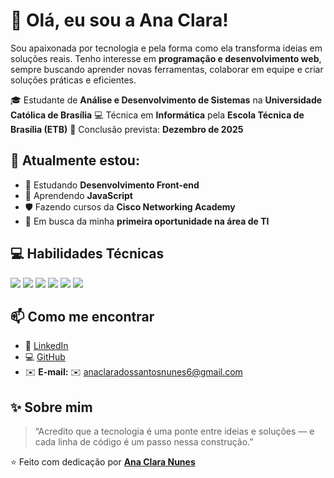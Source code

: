 # 👋 Olá, eu sou a Ana Clara!

Sou apaixonada por tecnologia e pela forma como ela transforma ideias em soluções reais.
Tenho interesse em **programação e desenvolvimento web**, sempre buscando aprender novas ferramentas, colaborar em equipe e criar soluções práticas e eficientes.

🎓 Estudante de **Análise e Desenvolvimento de Sistemas** na **Universidade Católica de Brasília**
💻 Técnica em **Informática** pela **Escola Técnica de Brasília (ETB)**
📅 Conclusão prevista: **Dezembro de 2025**


## 🌱 **Atualmente estou:**

* 📘 Estudando **Desenvolvimento Front-end**
* 🧩 Aprendendo **JavaScript**
* 🛡️ Fazendo cursos da **Cisco Networking Academy**
* 💼 Em busca da minha **primeira oportunidade na área de TI**


## 💻 **Habilidades Técnicas**

<p align="left">
  <img src="https://img.shields.io/badge/HTML5-E34F26?style=for-the-badge&logo=html5&logoColor=white"/>
  <img src="https://img.shields.io/badge/CSS3-1572B6?style=for-the-badge&logo=css3&logoColor=white"/>
  <img src="https://img.shields.io/badge/JavaScript-F7DF1E?style=for-the-badge&logo=javascript&logoColor=black"/>
  <img src="https://img.shields.io/badge/Java-ED8B00?style=for-the-badge&logo=openjdk&logoColor=white"/>
  <img src="https://img.shields.io/badge/Linux-FCC624?style=for-the-badge&logo=linux&logoColor=black"/>
  <img src="https://img.shields.io/badge/Git-F05032?style=for-the-badge&logo=git&logoColor=white"/>
</p>


## 📫 **Como me encontrar**

* 💼 [LinkedIn](https://linkedin.com/in/anaclaradevv)
* 💻 [GitHub](https://github.com/anaclaradevv)
* ✉️ **E-mail:** ✉️ <a href="mailto:anaclaradossantosnunes6@gmail.com">anaclaradossantosnunes6@gmail.com</a>


## ✨ **Sobre mim**

> “Acredito que a tecnologia é uma ponte entre ideias e soluções — e cada linha de código é um passo nessa construção.”

⭐️ Feito com dedicação por [**Ana Clara Nunes**](https://github.com/anaclaradevv)
